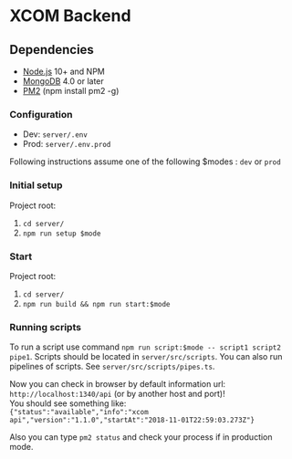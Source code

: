 # XCOM Backend

## Dependencies
- [Node.js](https://nodejs.org/uk/) 10+ and NPM
- [MongoDB](https://docs.mongodb.com/manual/installation/) 4.0 or later
- [PM2](https://www.npmjs.com/package/pm2) (npm install pm2 -g)

### Configuration
* Dev: `server/.env`
* Prod: `server/.env.prod`

Following instructions assume one of the following $modes : `dev` or `prod`

### Initial setup
Project root:
1) `cd server/`
1) `npm run setup $mode` 

### Start
Project root:
1) `cd server/`
1) `npm run build && npm run start:$mode`

### Running scripts
To run a script use command `npm run script:$mode -- script1 script2 pipe1`. Scripts should be located in `server/src/scripts`. You can also run pipelines of scripts. See `server/src/scripts/pipes.ts`.

Now you can check in browser by default information url: `http://localhost:1340/api` (or by another host and port)!  
You should see something like:  
```{"status":"available","info":"xcom api","version":"1.1.0","startAt":"2018-11-01T22:59:03.273Z"}```

Also you can type ```pm2 status``` and check your process if in production mode.
